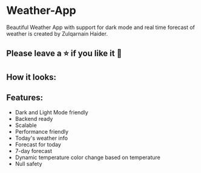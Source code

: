 # Weather-App
Beautiful Weather App with support for dark mode and real time forecast of weather is created by Zulqarnain Haider.
## Please leave a ⭐ if you like it 💙
## How it looks:
## Features:
- Dark and Light Mode friendly
- Backend ready
- Scalable
- Performance friendly
- Today's weather info
- Forecast for today
- 7-day forecast
- Dynamic temperature color change based on temperature
- Null safety

